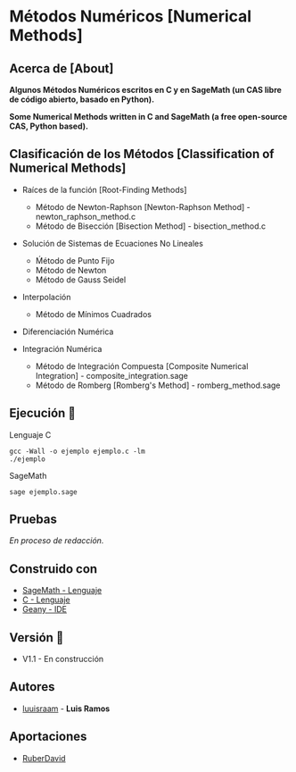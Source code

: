 # Métodos Numéricos [Numerical Methods]

## Acerca de [About]

**Algunos Métodos Numéricos escritos en C y en SageMath (un CAS libre de código abierto, basado en Python).**

**Some Numerical Methods written in C and SageMath (a free open-source CAS, Python based).**

## Clasificación de los Métodos [Classification of Numerical Methods]

- Raíces de la función [Root-Finding Methods]
  - Método de Newton-Raphson [Newton-Raphson Method] - newton_raphson_method.c
  - Método de Bisección [Bisection Method] - bisection_method.c
  
- Solución de Sistemas de Ecuaciones No Lineales
  - Ḿétodo de Punto Fijo
  - Método de Newton
  - Método de Gauss Seidel

- Interpolación
  - Método de Mínimos Cuadrados
  
- Diferenciación Numérica

- Integración Numérica
  - Método de Integración Compuesta [Composite Numerical Integration] - composite_integration.sage
  - Método de Romberg [Romberg's Method] - romberg_method.sage

## Ejecución 🔧

Lenguaje C

```
gcc -Wall -o ejemplo ejemplo.c -lm
./ejemplo
```

SageMath
```
sage ejemplo.sage
```

## Pruebas
_En proceso de redacción._

## Construido con

* [SageMath - Lenguaje](https://www.sagemath.org/)
* [C - Lenguaje](https://es.wikipedia.org/wiki/Dennis_Ritchie)
* [Geany - IDE](https://www.geany.org/)

## Versión 📌
* V1.1 - En construcción 

## Autores

* [luuisraam](https://github.com/luuisraam) - **Luis Ramos**

## Aportaciones

* [RuberDavid](https://github.com/RuberDavid)
